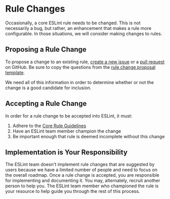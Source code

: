 # Rule Changes

Occasionally, a core ESLint rule needs to be changed. This is not necessarily a bug, but rather, an enhancement that makes a rule more configurable. In those situations, we will consider making changes to rules.

## Proposing a Rule Change

To propose a change to an existing rule, [create a new issue](https://github.com/eslint/eslint/issues/new) or a [pull request](/docs/developer-guide/contributing/pull-requests) on GitHub. Be sure to copy the questions from the [rule change proposal template](https://github.com/eslint/eslint/blob/master/templates/rule-change-proposal.md).

We need all of this information in order to determine whether or not the change is a good candidate for inclusion.

## Accepting a Rule Change

In order for a rule change to be accepted into ESLint, it must:

1. Adhere to the [Core Rule Guidelines](new-rules#core-rule-guidelines)
1. Have an ESLint team member champion the change
1. Be important enough that rule is deemed incomplete without this change

## Implementation is Your Responsibility

The ESLint team doesn't implement rule changes that are suggested by users because we have a limited number of people and need to focus on the overall roadmap. Once a rule change is accepted, you are responsible for implementing and documenting it. You may, alternately, recruit another person to help you. The ESLint team member who championed the rule is your resource to help guide you through the rest of this process.
